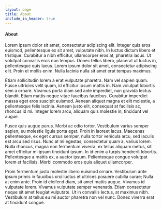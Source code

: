 ```yaml
---
layout: page
title: About
include_in_header: true
---
```



#### About
Lorem ipsum dolor sit amet, consectetur adipiscing elit. Integer quis eros euismod, pellentesque ex sit amet, vulputate nibh. In luctus dictum libero et tristique. Curabitur a nibh efficitur, ullamcorper eros at, pharetra lacus. Ut volutpat convallis eros non tempus. Donec tellus libero, placerat ut luctus in, pellentesque quis lacus. Lorem ipsum dolor sit amet, consectetur adipiscing elit. Proin et mollis enim. Nulla lacinia nulla sit amet erat tempus maximus.

Etiam sollicitudin lorem a erat vulputate pharetra. Nam vel sapien quam. Fusce ultricies velit quam, id efficitur ipsum mattis in. Nam volutpat lobortis sem a ornare. Vivamus porta diam sed ante imperdiet, non gravida lectus blandit. Etiam mattis neque vitae faucibus faucibus. Curabitur imperdiet massa eget eros suscipit euismod. Aenean aliquet magna et elit molestie, a pellentesque felis lacinia. Aenean justo elit, consequat at facilisis ac, rhoncus id mi. Integer lorem arcu, aliquam quis molestie in, tincidunt vel augue.

Fusce quis augue purus. Morbi ac odio tortor. Vestibulum varius semper sapien, eu molestie ligula porta eget. Proin in laoreet lacus. Maecenas pellentesque, ex eget cursus semper, nulla tortor vehicula arcu, sed iaculis est arcu sed risus. Nunc at mi egestas, consectetur quam a, varius lorem. Nulla rhoncus, magna non fermentum viverra, ex tellus aliquam metus, sit amet efficitur mi ipsum tincidunt ipsum. In id enim a turpis hendrerit lobortis. Pellentesque a mattis ex, a auctor ipsum. Pellentesque congue volutpat lorem et facilisis. Morbi commodo eros quis aliquet ullamcorper.

Proin fermentum justo molestie libero euismod ornare. Vestibulum ante ipsum primis in faucibus orci luctus et ultrices posuere cubilia curae; Nulla at enim ante. Proin id eleifend diam, sit amet mattis augue. Vivamus id vulputate lorem. Vivamus vulputate semper venenatis. Etiam consectetur neque sit amet feugiat vulputate. Ut in convallis lectus, at maximus nibh. Vestibulum at tellus eu mi auctor pharetra non vel nunc. Donec viverra erat at tincidunt congue.